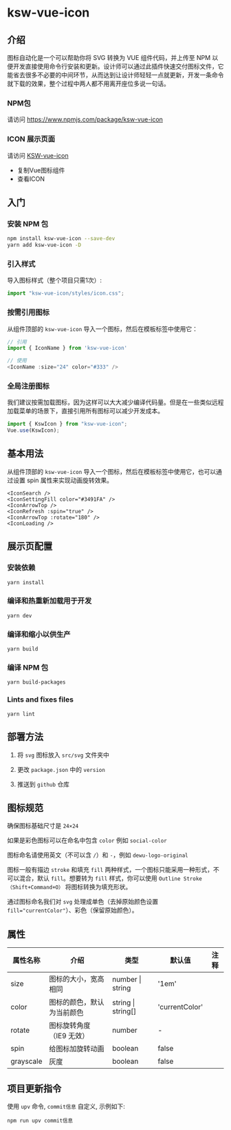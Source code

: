 # ksw-vue-icon

## 介绍

图标自动化是一个可以帮助你将 SVG 转换为 VUE 组件代码，并上传至 NPM 以便开发直接使用命令行安装和更新。设计师可以通过此插件快速交付图标文件，它能省去很多不必要的中间环节，从而达到让设计师轻轻一点就更新，开发一条命令就下载的效果，整个过程中两人都不用离开座位多说一句话。

### NPM包

请访问 https://www.npmjs.com/package/ksw-vue-icon

### ICON 展示页面

请访问 [KSW-vue-icon](https://sengoku-f.github.io/KSW-vue-icon/)

- 复制Vue图标组件
- 查看ICON

## 入门

### 安装 NPM 包

```sh
npm install ksw-vue-icon --save-dev
yarn add ksw-vue-icon -D
```

### 引入样式

导入图标样式（整个项目只需1次）:

```js
import "ksw-vue-icon/styles/icon.css";
```

### 按需引用图标

从组件顶部的 `ksw-vue-icon` 导入一个图标，然后在模板标签中使用它：

```js
// 引用
import { IconName } from 'ksw-vue-icon'

// 使用
<IconName :size="24" color="#333" />
```

### 全局注册图标

我们建议按需加载图标，因为这样可以大大减少编译代码量。但是在一些类似远程加载菜单的场景下，直接引用所有图标可以减少开发成本。

```js
import { KswIcon } from "ksw-vue-icon";
Vue.use(KswIcon);
```

## 基本用法

从组件顶部的 `ksw-vue-icon` 导入一个图标，然后在模板标签中使用它，也可以通过设置 spin 属性来实现动画旋转效果。

```
<IconSearch />
<IconSettingFill color="#3491FA" />
<IconArrowTop />
<IconRefresh :spin="true" />
<IconArrowTop :rotate="180" />
<IconLoading />
```

## 展示页配置

### 安装依赖

```
yarn install
```

### 编译和热重新加载用于开发

```
yarn dev
```

### 编译和缩小以供生产

```
yarn build

```

### 编译 NPM 包

```
yarn build-packages

```

### Lints and fixes files

```
yarn lint
```

## 部署方法

1. 将 `svg` 图标放入 `src/svg` 文件夹中

2. 更改 `package.json` 中的 `version`

3. 推送到 `github` 仓库

## 图标规范

确保图标基础尺寸是 `24×24`

如果是彩色图标可以在命名中包含 `color` 例如 `social-color`

图标命名请使用英文（不可以含 `/`）和 `-`，例如 `dewu-logo-original`

图标一般有描边 `stroke` 和填充 `fill` 两种样式，一个图标只能采用一种形式，不可以混合，默认 `fill`。想要转为 `fill` 样式，你可以使用 `Outline Stroke（Shift+Command+O）` 将图标转换为填充形状。

通过图标命名我们对 `svg` 处理成单色（去掉原始颜色设置 `fill="currentColor"`）、彩色（保留原始颜色）。

## 属性

| 属性名称  | 介绍                       | 类型                   | 默认值         | 注释 |
| --------- | -------------------------- | ---------------------- | -------------- | ---- |
| size      | 图标的大小，宽高相同       | number &#124; string   | '1em'          |
| color     | 图标的颜色，默认为当前颜色 | string &#124; string[] | 'currentColor' |
| rotate    | 图标旋转角度（IE9 无效）   | number                 | -              |
| spin      | 给图标加旋转动画           | boolean                | false          |
| grayscale | 灰度                       | boolean                | false          |

## 项目更新指令

使用 `upv` 命令, `commit信息` 自定义, 示例如下:

```
npm run upv commit信息
```
